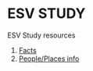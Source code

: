 # ESV STUDY

ESV Study resources

1. [Facts](global-study-bible/facts/README.md)
2. [People/Places info](global-study-bible/people/README.md)
